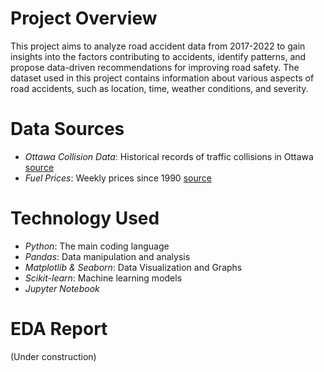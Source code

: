 # Project Overview

This project aims to analyze road accident data from 2017-2022 to gain insights into the factors contributing to accidents, identify patterns, and propose data-driven recommendations for improving road safety. The dataset used in this project contains information about various aspects of road accidents, such as location, time, weather conditions, and severity.

# Data Sources

- *Ottawa Collision Data*: Historical records of traffic collisions in Ottawa [source](https://open.ottawa.ca/datasets/ottawa::traffic-collision-data/about)
- *Fuel Prices*: Weekly prices since 1990 [source](https://www.ontario.ca/motor-fuel-prices/)


# Technology Used

- *Python*: The main coding language
- *Pandas*: Data manipulation and analysis
- *Matplotlib & Seaborn*: Data Visualization and Graphs
- *Scikit-learn*: Machine learning models
- *Jupyter Notebook*

# EDA Report

(Under construction)